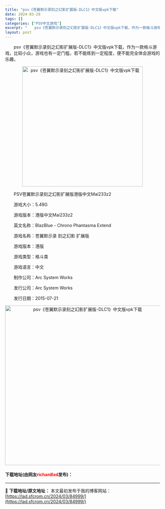 ```yaml
---
title: "psv《苍翼默示录刻之幻影扩展版-DLC1》中文版vpk下载"
date: 2024-03-29
tags: []
categories: ["PSV中文游戏"]
excerpt: "　　psv《苍翼默示录刻之幻影扩展版-DLC1》中文版vpk下载，作为一款格斗游戏，比较小众，游戏也有一定门槛，若不能练到一定程度，便不能完全体会游戏的乐趣， 　　PSV苍翼默示录刻之幻影扩展版港版中文Mai233z2 　　游戏大小：5.49G 　　游戏版本：港版中文Mai233z2 　　英文名称：&hellip;"
layout: post
---
```


 <p>　　psv《苍翼默示录刻之幻影扩展版-DLC1》中文版vpk下载，作为一款格斗游戏，比较小众，游戏也有一定门槛，若不能练到一定程度，便不能完全体会游戏的乐趣，</p> <p align="center"><img align="" border="0" src="https://lad.sfcrom.cn/wp-content/uploads/2024/03/20240329_660667dc26e42.jpg" width="392" alt="psv《苍翼默示录刻之幻影扩展版-DLC1》中文版vpk下载" /></p> <p>　　PSV苍翼默示录刻之幻影扩展版港版中文Mai233z2</p> <p>　　游戏大小：5.49G</p> <p>　　游戏版本：港版中文Mai233z2</p> <p>　　英文名称：BlazBlue - Chrono Phantasma Extend</p> <p>　　游戏名称：苍翼默示录 刻之幻影 扩展版</p> <p>　　游戏版本：港版</p> <p>　　游戏类型：格斗类</p> <p>　　游戏语言：中文</p> <p>　　制作公司：Arc System Works</p> <p>　　发行公司：Arc System Works</p> <p>　　发行日期：2015-07-21</p> <p align="center"><img align="" border="0" src="https://lad.sfcrom.cn/wp-content/uploads/2024/03/20240329_660667de0f47e.png" width="521" alt="psv《苍翼默示录刻之幻影扩展版-DLC1》中文版vpk下载" /></p> <p><h4>下载地址(由网友<font color="red">richardlxd</font>发布)：</h4></p> 

---
📖 **下载地址/原文地址：** 本文最初发布于我的博客网站：[https://lad.sfcrom.cn/2024/03/84999/](https://lad.sfcrom.cn/2024/03/84999/)
